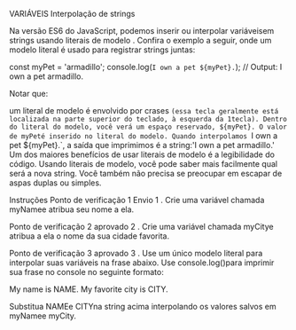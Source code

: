 VARIÁVEIS
Interpolação de strings

Na versão ES6 do JavaScript, podemos inserir ou interpolar variáveis ​​em strings usando literais de modelo . Confira o exemplo a seguir, onde um modelo literal é usado para registrar strings juntas:

const myPet = 'armadillo';
console.log(`I own a pet ${myPet}.`);
// Output: I own a pet armadillo.

Notar que:

um literal de modelo é envolvido por crases `(essa tecla geralmente está localizada na parte superior do teclado, à esquerda da 1tecla).
Dentro do literal do modelo, você verá um espaço reservado, ${myPet}. O valor de myPeté inserido no literal do modelo.
Quando interpolamos `I own a pet ${myPet}.`, a saída que imprimimos é a string:'I own a pet armadillo.'
Um dos maiores benefícios de usar literais de modelo é a legibilidade do código. Usando literais de modelo, você pode saber mais facilmente qual será a nova string. Você também não precisa se preocupar em escapar de aspas duplas ou simples.

Instruções
Ponto de verificação 1 Envio
1 .
Crie uma variável chamada myNamee atribua seu nome a ela.

Ponto de verificação 2 aprovado
2 .
Crie uma variável chamada myCitye atribua a ela o nome da sua cidade favorita.

Ponto de verificação 3 aprovado
3 .
Use um único modelo literal para interpolar suas variáveis ​​na frase abaixo. Use console.log()para imprimir sua frase no console no seguinte formato:

My name is NAME. My favorite city is CITY.

Substitua NAMEe CITYna string acima interpolando os valores salvos em myNamee myCity.